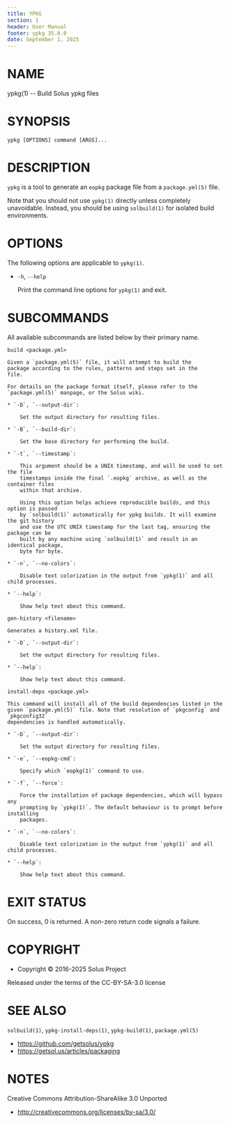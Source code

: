 ```yaml
---
title: YPKG
section: 1
header: User Manual
footer: ypkg 35.0.0
date: September 1, 2025
---
```


# NAME

ypkg(1) -- Build Solus ypkg files


# SYNOPSIS

`ypkg [OPTIONS] command [ARGS]...`


# DESCRIPTION

`ypkg` is a tool to generate an `eopkg` package file from a `package.yml(5)` file.

Note that you should not use `ypkg(1)` directly unless completely unavoidable.
Instead, you should be using `solbuild(1)` for isolated build environments.

# OPTIONS

The following options are applicable to `ypkg(1)`.

 * `-h`, `--help`

   Print the command line options for `ypkg(1)` and exit.


# SUBCOMMANDS

All available subcommands are listed below by their primary name.

`build <package.yml>`

    Given a `package.yml(5)` file, it will attempt to build the
    package according to the rules, patterns and steps set in the
    file.

    For details on the package format itself, please refer to the
    `package.yml(5)` manpage, or the Solus wiki.

    * `-D`, `--output-dir`:

        Set the output directory for resulting files.

    * `-B`, `--build-dir`:

        Set the base directory for performing the build.

    * `-t`, `--timestamp`:

        This argument should be a UNIX timestamp, and will be used to set the file
        timestamps inside the final `.eopkg` archive, as well as the container files
        within that archive.

        Using this option helps achieve reproducible builds, and this option is passed
        by `solbuild(1)` automatically for ypkg builds. It will examine the git history
        and use the UTC UNIX timestamp for the last tag, ensuring the package can be
        built by any machine using `solbuild(1)` and result in an identical package,
        byte for byte.

    * `-n`, `--no-colors`:

        Disable text colorization in the output from `ypkg(1)` and all child processes.

    * `--help`:

        Show help text about this command.

`gen-history <filename>`

    Generates a history.xml file.

    * `-D`, `--output-dir`:

        Set the output directory for resulting files.

    * `--help`:

        Show help text about this command.

`install-deps <package.yml>`

    This command will install all of the build dependencies listed in the
    given `package.yml(5)` file. Note that resolution of `pkgconfig` and `pkgconfig32`
    dependencies is handled automatically.

    * `-D`, `--output-dir`:

        Set the output directory for resulting files.

    * `-e`, `--eopkg-cmd`:

        Specify which `eopkg(1)` command to use.

    * `-f`, `--force`:

        Force the installation of package dependencies, which will bypass any
        prompting by `ypkg(1)`. The default behaviour is to prompt before installing
        packages.

    * `-n`, `--no-colors`:

        Disable text colorization in the output from `ypkg(1)` and all child processes.

    * `--help`:

        Show help text about this command.

# EXIT STATUS

On success, 0 is returned. A non-zero return code signals a failure.


# COPYRIGHT

 * Copyright © 2016-2025 Solus Project

Released under the terms of the CC-BY-SA-3.0 license


# SEE ALSO

`solbuild(1)`, `ypkg-install-deps(1)`, `ypkg-build(1)`, `package.yml(5)`

 * https://github.com/getsolus/ypkg
 * https://getsol.us/articles/packaging

# NOTES

Creative Commons Attribution-ShareAlike 3.0 Unported

 * http://creativecommons.org/licenses/by-sa/3.0/
